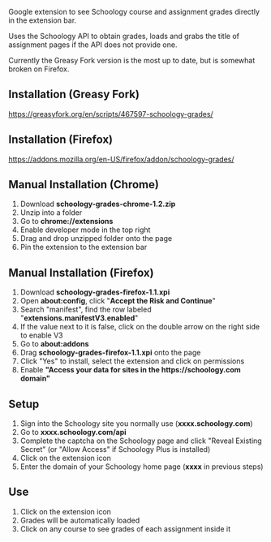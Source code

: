 Google extension to see Schoology course and assignment grades directly in the extension bar.

Uses the Schoology API to obtain grades, loads and grabs the title of assignment pages if the API does not provide one.

Currently the Greasy Fork version is the most up to date, but is somewhat broken on Firefox.

## Installation (Greasy Fork)
https://greasyfork.org/en/scripts/467597-schoology-grades/

## Installation (Firefox)
https://addons.mozilla.org/en-US/firefox/addon/schoology-grades/

## Manual Installation (Chrome)
1) Download **schoology-grades-chrome-1.2.zip**
2) Unzip into a folder
3) Go to **chrome://extensions**
4) Enable developer mode in the top right
5) Drag and drop unzipped folder onto the page
6) Pin the extension to the extension bar

## Manual Installation (Firefox)
1) Download **schoology-grades-firefox-1.1.xpi**
2) Open **about:config**, click "**Accept the Risk and Continue**"
3) Search "manifest", find the row labeled "**extensions.manifestV3.enabled**"
4) If the value next to it is false, click on the double arrow on the right side to enable V3
5) Go to **about:addons**
6) Drag **schoology-grades-firefox-1.1.xpi** onto the page
7) Click "Yes" to install, select the extension and click on permissions
8) Enable **"Access your data for sites in the htt<span>p</span>s://schoology.com domain"**

## Setup
1) Sign into the Schoology site you normally use (**xxxx.schoology.com**)
2) Go to **xxxx.schoology.com/api**
3) Complete the captcha on the Schoology page and click "Reveal Existing Secret" (or "Allow Access" if Schoology Plus is installed)
4) Click on the extension icon
5) Enter the domain of your Schoology home page (**xxxx** in previous steps)

## Use
1) Click on the extension icon
2) Grades will be automatically loaded
3) Click on any course to see grades of each assignment inside it
